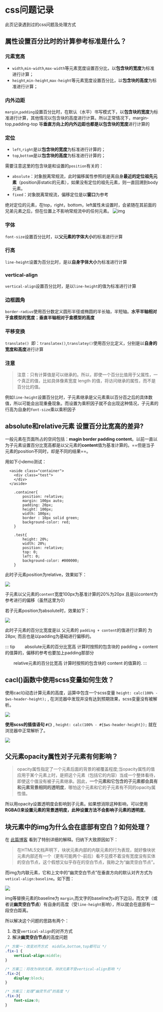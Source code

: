 # css问题记录

 此页记录遇到过的css问题及处理方式

## 属性设置百分比时的计算参考标准是什么？
### 元素宽高
+ `width`,`min-width`,`max-width`等元素宽度设置百分比，以**包含块的宽度**为标准进行计算；
+ `height`,`min-height`,`max-height`等元素宽度设置百分比，以**包含块的高度**为标准进行计算；

### 内外边距
`margin`,`padding`设置百分比时，在默认（水平）书写模式下，以**包含块的宽度**为标准进行计算，其他情况以包含块的高度进行计算。所以正常情况下，margin-top,padding-top 等**垂直方向上的内外边距也都是以包含块的宽度**进行计算的

### 定位
+ `left`,`right`是以**包含块的宽度**为标准进行计算的；
+ `top`,`bottom`是以**包含块的高度**为标准进行计算的；

需要注意这里的包含块是和设置的`position`有关的：
+ `absolute`：对象脱离常规流，此时偏移属性参照的是离自身**最近的定位祖先元素**（position非static的元素），如果没有定位的祖先元素，则一直回溯到body元素。
+ `fixed`：对象脱离常规流，偏移定位是以**窗口**为参考

绝对定位的元素，在top，right，bottom，left属性未设置时，会紧随在其前面的兄弟元素之后，但在位置上不影响常规流中的任何元素。
![img](./img/fixed-percentage-01.png)

### 字体
`font-size`设置百分比时，以**父元素的字体大小**的标准进行计算

### 行高
`line-height`设置为百分比时，是以**自身字体大小**为标准进行计算

### vertical-align
`vertical-align`设置百分比时，是以`line-height`的值为标准进行计算

### 边框圆角

`border-radius`使用百分数定义圆形半径或椭圆的半长轴，半短轴。**水平半轴相对于盒模型的宽度**；**垂直半轴相对于盒模型的高度**

### 平移变换

`translate() `即：`translatex()`,`translatey()`使用百分比定义，分别是以**自身的宽度和高度**进行计算

### 注意
> 注意：只有计算值是可以继承的。所以，即使一个百分比值用于父属性，一个真正的值，比如具体像素宽度 length 的值，将访问继承的属性，而不是百分比的值。

例如`line-height`设置百分比时，子元素继承是父元素乘以百分百之后的具体数值，所以可能会出现重叠现象。而设置为乘积因子就不会出现这种情况，子元素的行高为自身的`font-size`乘以乘积因子


## absolute和relative元素 设置百分比宽高的差异?
一般元素在页面所占的空间包括：**magin border padding content**。以前一直以为子元素设置百分比宽高都是以父元素的**content**值为基准计算的。==但是当子元素的position不同时，却是不同的结果==。

用如下小demo测试：

```
  <aside class="container">
    <div class="test">
    </div>
  </aside>

    .container{
        position: relative;
        margin: 100px auto;
        padding: 20px;
        height: 100px;
        width: 100px;
        border : 10px solid green;
        background-color: red;
    }

    .test{
        height: 20%;
        width: 20%;
        position: relative;
        top: 0;
        left: 0;
        background-color: #000000;
    }
```
此时子元素position为relative，效果如下：

<div class="img-center">
    <img src="./img/content-01.png">  
</div>

子元素以父元素的`content`宽度100px为基准计算的20%为20px 且是以content为参考进行的偏移（虽然这里为0）

若子元素position为absolute时，效果如下：

<div class="img-center">
    <img src="./img/content-padding-01.png">  
</div>

此时子元素的百分比宽度是以 父元素的 `padding + content`的值进行计算的 为28px; 而且也是以padding为基础进行偏移的。

::: tip
　　absolute元素的百分比宽高 计算时按照的包含块的 padding + content 的值算的，偏移的参考也要加上padding那部分

　　relative元素的百分比宽高 计算时按照的包含块的 content 的值算的.
:::


## cacl()函数中使用scss变量如何生效？

使用cacl()动态计算元素的高度，运算中包含一个scss变量 `height: calc(100% - $ws-header-height);` , 在浏览器中发现并没有达到预期效果，scss变量没有被解析。

<div class="img-center">
    <img src="./img/cacl-not-resolve.png">  
</div>

**使用scss的插值语句 `#{}`** ,  `height: calc(100% - #{$ws-header-height});`  就在浏览器中正常解析了。

<div class="img-center">
    <img src="./img/cacl-ok.png">  
</div>

## 父元素opacity属性对子元素有何影响？

> opacity属性指定了一个元素后面的背景的被覆盖程度;当opacity属性的值应用于某个元素上时，是把这个元素（包括它的内容）当成一个整体看待，即使这个值没有被子元素继承。因此，**一个元素和它包含的子元素都会具有和元素背景相同的透明度**，哪怕这个元素和它的子元素有不同的opacity属性值。

所以用opacity设置透明度会影响到子元素。如果想消除这种影响，可以使用**RGBA()来设置元素的背景透明度，此种设置方法不会影响子元素的透明度**。

## 块元素中的img为什么会在底部有空白？如何处理？

在 [此篇博客](https://www.zhangxinxu.com/wordpress/2015/08/css-deep-understand-vertical-align-and-line-height/) 看到了特别详细的解释。归纳下大致原因如下：

> 在HTML5文档声明下，块状元素内部的内联元素的行为表现，就好像块状元素内部还有一个（更有可能两个-前后）看不见摸不着没有宽度没有实体的空白节点，这个假想又似乎存在的空白节点，我称之为“幽灵空白节点”。

而img为内联元素，它和上文中的“幽灵空白节点”在垂直方向的默认对齐方式为 `vetical-align:baseline`。如下图：

<div class="img-center">
    <img src="./img/img-bottom-3px.png">  
</div>

img等替换元素的baseline为 `margin`,而文字的baseline为`x`的下边沿，而文字（或者说**幽灵空白节点**）有自身的高度（受`line-height`影响），所以就会在底部有一段空白距离。

所以解决这个问题的思路有两个：
1. 改变`vertical-align`的对齐方式
2. 解决**幽灵空白节点**的高度问题

``` css
/* 方案一：改变对齐方式  middle,bottom,top都可以 */
.fix-1 {
    vertical-align:middle;
}

/* 方案二：将改为块状元素，块状元素不受vertical-align影响 */
.fix-2{
    display:block;
}

/* 方案三：处理“幽灵节点”的高度 */
.fix-3{
    font-size:0;
}
```